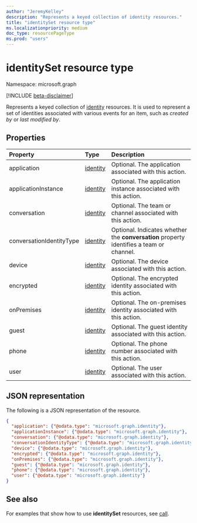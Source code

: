 ```yaml
---
author: "JeremyKelley"
description: "Represents a keyed collection of identity resources."
title: "identitySet resource type"
ms.localizationpriority: medium
doc_type: resourcePageType
ms.prod: "users"
---
```

# identitySet resource type

Namespace: microsoft.graph

[!INCLUDE [beta-disclaimer](../../includes/beta-disclaimer.md)]

Represents a keyed collection of [identity](identity.md) resources. It is used to represent a set of identities associated with various events for an item, such as _created by_ or _last modified by_.

## Properties

| Property    | Type                    | Description                                             |
|:------------|:------------------------|:--------------------------------------------------------|
| application | [identity](identity.md) | Optional. The application associated with this action.  |
| applicationInstance | [identity](identity.md) | Optional. The application instance associated with this action.  |
| conversation| [identity](identity.md) | Optional. The team or channel associated with this action.       |
| conversationIdentityType| [identity](identity.md) | Optional. Indicates whether the **conversation** property identifies a team or channel.|
| device      | [identity](identity.md) | Optional. The device associated with this action.       |
| encrypted       | [identity](identity.md) | Optional. The encrypted identity associated with this action. |
| onPremises       | [identity](identity.md) | Optional. The on-premises identity associated with this action. |
| guest       | [identity](identity.md) | Optional. The guest identity associated with this action. |
| phone       | [identity](identity.md) | Optional. The phone number associated with this action. |
| user        | [identity](identity.md) | Optional. The user associated with this action.         |

## JSON representation

The following is a JSON representation of the resource.

<!-- {
  "blockType": "resource",
  "@odata.type": "microsoft.graph.identitySet",
  "optionalProperties": [
    "application",
    "applicationInstance",
    "conversation",
    "conversationIdentityType",
    "device",
    "encrypted",
    "guest",
    "phone",
    "user"
  ],
  "openType": true
} -->
```json
{
  "application": {"@odata.type": "microsoft.graph.identity"},
  "applicationInstance": {"@odata.type": "microsoft.graph.identity"},
  "conversation": {"@odata.type": "microsoft.graph.identity"},
  "conversationIdentityType": {"@odata.type": "microsoft.graph.identity"},
  "device": {"@odata.type": "microsoft.graph.identity"},
  "encrypted": {"@odata.type": "microsoft.graph.identity"},
  "onPremises": {"@odata.type": "microsoft.graph.identity"},
  "guest": {"@odata.type": "microsoft.graph.identity"},
  "phone": {"@odata.type": "microsoft.graph.identity"},
  "user": {"@odata.type": "microsoft.graph.identity"}
}
```

## See also 

For examples that show how to use **identitySet** resources, see [call](call.md).


<!-- uuid: 8fcb5dbc-d5aa-4681-8e31-b001d5168d79
2015-10-25 14:57:30 UTC -->
<!-- {
  "type": "#page.annotation",
  "description": "Identity set is a collection of identities",
  "section": "documentation",
  "tocPath": "Resources/IdentitySet"
} -->


